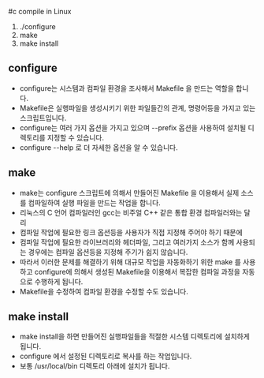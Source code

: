#c compile in Linux 

1. ./configure
2. make
3. make install

## configure
- configure는 시스템과 컴파일 환경을 조사해서 Makefile 을 만드는 역할을 합니다. 
- Makefile은 실행파일을 생성시키기 위한 파일들간의 관계, 명령어등을 가지고 있는 스크립트입니다. 
- configure는 여러 가지 옵션을 가지고 있으며 --prefix 옵션을 사용하여 설치될 디렉토리를 지정할 수 있습니다. 
- configure --help 로 더 자세한 옵션을 알 수 있습니다.

## make
- make는 configure 스크립트에 의해서 만들어진 Makefile 을 이용해서 실제 소스를 컴파일하여 실행 파일을 만드는 작업을 합니다. 
- 리눅스의 C 언어 컴파일러인 gcc는 비주얼 C++ 같은 통합 환경 컴파일러와는 달리 
- 컴파일 작업에 필요한 링크 옵션등을 사용자가 직접 지정해 주어야 하기 때문에 
- 컴파일 작업에 필요한 라이브러리와 헤더파일, 그리고 여러가지 소스가 함께 사용되는 경우에는 컴파일 옵션등을 지정해 주기가 쉽지 않습니다. 
- 따라서 이러한 문제를 해결하기 위해 대규모 작업을 자동화하기 위한 make 를 사용하고 configure에 의해서 생성된 Makefile을 이용해서 복잡한 컴파일 과정을 자동으로 수행하게 됩니다. 
- Makefile을 수정하여 컴파일 환경을 수정할 수도 있습니다.

## make install
- make install을 하면 만들어진 실행파일들을 적절한 시스템 디렉토리에 설치하게 됩니다. 
- configure 에서 설정된 디렉토리로 복사를 하는 작업입니다. 
- 보통 /usr/local/bin 디렉토리 아래에 설치가 됩니다.
